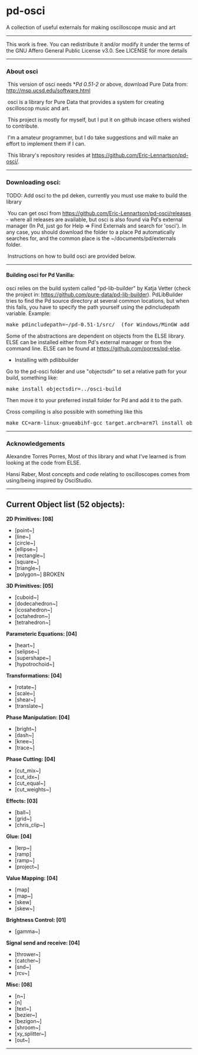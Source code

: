# pd-osci
A collection of useful externals for making oscilloscope music and art

--------------------------------------------------------------------------

   This work is free. You can redistribute it and/or modify it under the
   terms of the GNU Affero General Public License v3.0. See LICENSE for more details

--------------------------------------------------------------------------

###   About osci

​	This version of osci needs **Pd 0.51-2* or above, download Pure Data from: http://msp.ucsd.edu/software.html

​	osci is a library for Pure Data that provides a system for creating oscilloscop music and art.

​	This project is mostly for myself, but I put it on github incase others wished to contribute.

​	I'm a amateur programmer, but I do take suggestions and will make an effort to implement them if I can.

​	This library's repository resides at <https://github.com/Eric-Lennartson/pd-osci/>.

--------------------------------------------------------------------------

### Downloading osci:

TODO: Add osci to the pd deken, currently you must use make to build the library

​	You can get osci from https://github.com/Eric-Lennartson/pd-osci/releases - where all releases are available, but osci is also found via Pd's external manager (In Pd, just go for Help => Find Externals and search for 'osci').  In any case, you should download the folder to a place Pd automatically searches for, and the common place is the ~/documents/pd/externals folder.

​	Instructions on how to build osci are provided below.

--------------------------------------------------------------------------

#### Building osci for Pd Vanilla:

osci relies on the build system called "pd-lib-builder" by Katja Vetter (check the project in: <https://github.com/pure-data/pd-lib-builder>). PdLibBuilder tries to find the Pd source directory at several common locations, but when this fails, you have to specify the path yourself using the pdincludepath variable. Example:

<pre>make pdincludepath=~/pd-0.51-1/src/  (for Windows/MinGW add 'pdbinpath=~/pd-0.51-1/bin/)</pre>

Some of the abstractions are dependent on objects from the ELSE library. ELSE can be installed either from Pd's external manager or from the command line. ELSE can be found at <https://github.com/porres/pd-else>.

* Installing with pdlibbuilder

Go to the pd-osci folder and use "objectsdir" to set a relative path for your build, something like:

<pre>make install objectsdir=../osci-build</pre>
Then move it to your preferred install folder for Pd and add it to the path.

Cross compiling is also possible with something like this

<pre>make CC=arm-linux-gnueabihf-gcc target.arch=arm7l install objectsdir=../</pre>

--------------------------------------------------------------------------

### Acknowledgements

Alexandre Torres Porres, Most of this library and what I've learned is from looking at the code from ELSE.

Hansi Raber, Most concepts and code relating to oscilloscopes comes from using/being inspired by OsciStudio.

--------------------------------------------------------------------------

## Current Object list (52 objects):

**2D Primitives: [08]**

- [point~]
- [line~]
- [circle~]
- [ellipse~]
- [rectangle~]
- [square~]
- [triangle~]
- [polygon~] BROKEN

**3D Primitives: [05]**

- [cuboid~]
- [dodecahedron~]
- [icosahedron~]
- [octahedron~]
- [tetrahedron~]

**Parameteric Equations: [04]**

- [heart~]
- [selipse~]
- [supershape~]
- [hypotrochoid~]

**Transformations: [04]**

- [rotate~]
- [scale~]
- [shear~]
- [translate~]

**Phase Manipulation: [04]**

- [bright~]
- [dash~]
- [knee~]
- [trace~]

**Phase Cutting: [04]**

- [cut_mix~]
- [cut_idx~]
- [cut_equal~]
- [cut_weights~]

**Effects: [03]**

- [ball~]
- [grid~]
- [chris_clip~]

**Glue: [04]**

- [lerp~]
- [ramp]
- [ramp~]
- [project~]

**Value Mapping: [04]**

- [map]
- [map~]
- [skew]
- [skew~]

**Brightness Control: [01]**

- [gamma~]

**Signal send and receive: [04]**

- [thrower~]
- [catcher~]
- [snd~]
- [rcv~]

**Misc: [08]**

- [n~]
- [n]
- [text~]
- [bezier~]
- [bezigon~]
- [shroom~]
- [xy_splitter~]
- [out~]

--------------------------------------------------------------------------
